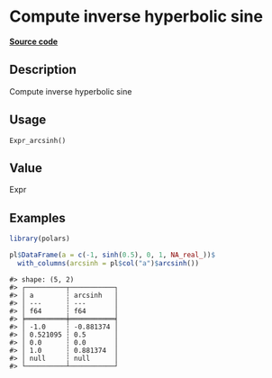 

# Compute inverse hyperbolic sine

[**Source code**](https://github.com/pola-rs/r-polars/tree/97c09bc0a6fc3d166744dbddd037b49e8d8fc6c2/R/after-wrappers.R#L20)

## Description

Compute inverse hyperbolic sine

## Usage

<pre><code class='language-R'>Expr_arcsinh()
</code></pre>

## Value

Expr

## Examples

``` r
library(polars)

pl$DataFrame(a = c(-1, sinh(0.5), 0, 1, NA_real_))$
  with_columns(arcsinh = pl$col("a")$arcsinh())
```

    #> shape: (5, 2)
    #> ┌──────────┬───────────┐
    #> │ a        ┆ arcsinh   │
    #> │ ---      ┆ ---       │
    #> │ f64      ┆ f64       │
    #> ╞══════════╪═══════════╡
    #> │ -1.0     ┆ -0.881374 │
    #> │ 0.521095 ┆ 0.5       │
    #> │ 0.0      ┆ 0.0       │
    #> │ 1.0      ┆ 0.881374  │
    #> │ null     ┆ null      │
    #> └──────────┴───────────┘
